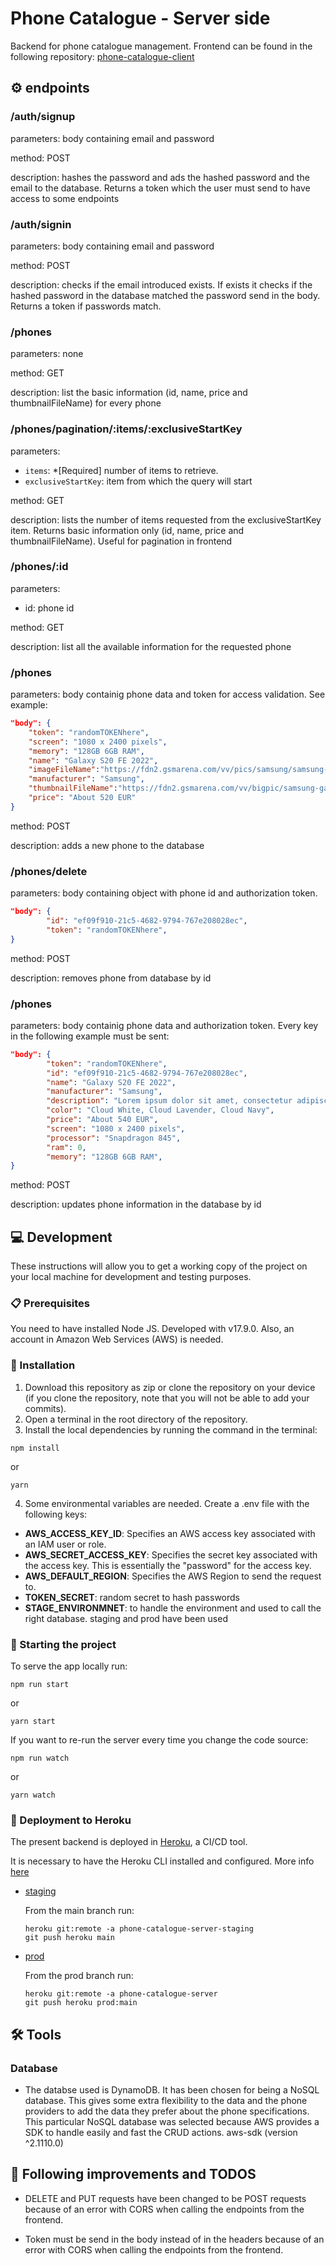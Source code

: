 # Phone Catalogue - Server side

Backend for phone catalogue management. Frontend can be found in the following repository: [phone-catalogue-client](https://github.com/crisouteda/phone-catalogue-client)

## ⚙️ endpoints

### /auth/signup

parameters: body containing email and password

method: POST

description: hashes the password and ads the hashed password and the email to the database. Returns a token which the user must send to have access to some endpoints

### /auth/signin

parameters: body containing email and password

method: POST

description: checks if the email introduced exists. If exists it checks if the hashed password in the database matched the password send in the body. Returns a token if passwords match.

### /phones

parameters: none

method: GET

description: list the basic information (id, name, price and thumbnailFileName) for every phone

### /phones/pagination/:items/:exclusiveStartKey

parameters:

- `items`: \*[Required] number of items to retrieve.
- `exclusiveStartKey`: item from which the query will start

method: GET

description: lists the number of items requested from the exclusiveStartKey item. Returns basic information only (id, name, price and thumbnailFileName). Useful for pagination in frontend

### /phones/:id

parameters:

- id: phone id

method: GET

description: list all the available information for the requested phone

### /phones

parameters: body containig phone data and token for access validation. See example:

```json
"body": {
    "token": "randomTOKENhere",
    "screen": "1080 x 2400 pixels",
    "memory": "128GB 6GB RAM",
    "name": "Galaxy S20 FE 2022",
    "imageFileName":"https://fdn2.gsmarena.com/vv/pics/samsung/samsung-galaxy-s20-fe-5g-1.jpg",
    "manufacturer": "Samsung",
    "thumbnailFileName":"https://fdn2.gsmarena.com/vv/bigpic/samsung-galaxy-s20-fe-5g.jpg",
    "price": "About 520 EUR"
}
```

method: POST

description: adds a new phone to the database

### /phones/delete

parameters: body containing object with phone id and authorization token.

```json
"body": {
        "id": "ef09f910-21c5-4682-9794-767e208028ec",
        "token": "randomTOKENhere",
}
```

method: POST

description: removes phone from database by id

### /phones

parameters: body containig phone data and authorization token. Every key in the following example must be sent:

```json
"body": {
        "token": "randomTOKENhere",
        "id": "ef09f910-21c5-4682-9794-767e208028ec",
        "name": "Galaxy S20 FE 2022",
        "manufacturer": "Samsung",
        "description": "Lorem ipsum dolor sit amet, consectetur adipiscing elit, sed do eiusmod tempor incididunt ut labore et dolore magna aliqua. Nam libero justo laoreet sit amet cursus. Ac orci phasellus egestas tellus rutrum tellus pellentesque",
        "color": "Cloud White, Cloud Lavender, Cloud Navy",
        "price": "About 540 EUR",
        "screen": "1080 x 2400 pixels",
        "processor": "Snapdragon 845",
        "ram": 0,
        "memory": "128GB 6GB RAM",
}
```

method: POST

description: updates phone information in the database by id

## 💻 Development

These instructions will allow you to get a working copy of the project on your local machine for development and testing purposes.

### 📋 Prerequisites

You need to have installed Node JS. Developed with v17.9.0.
Also, an account in Amazon Web Services (AWS) is needed.

### 🔧 Installation

1. Download this repository as zip or clone the repository on your device (if you clone the repository, note that you will not be able to add your commits).
2. Open a terminal in the root directory of the repository.
3. Install the local dependencies by running the command in the terminal:

```
npm install
```

or

```
yarn
```

4. Some environmental variables are needed. Create a .env file with the following keys:

- **AWS_ACCESS_KEY_ID**: Specifies an AWS access key associated with an IAM user or role.
- **AWS_SECRET_ACCESS_KEY**: Specifies the secret key associated with the access key. This is essentially the "password" for the access key.
- **AWS_DEFAULT_REGION**: Specifies the AWS Region to send the request to.
- **TOKEN_SECRET**: random secret to hash passwords
- **STAGE_ENVIRONMNET**: to handle the environment and used to call the right database. staging and prod have been used

### 🏁 Starting the project

To serve the app locally run:

```
npm run start
```

or

```
yarn start
```

If you want to re-run the server every time you change the code source:

```
npm run watch
```

or

```
yarn watch
```

### 🚀 Deployment to Heroku

The present backend is deployed in [Heroku](https://devcenter.heroku.com/categories/reference), a CI/CD tool.

It is necessary to have the Heroku CLI installed and configured. More info [here](https://devcenter.heroku.com/articles/heroku-cli)

- [staging](https://phone-catalogue-server-staging.herokuapp.com/)

  From the main branch run:

  ```
  heroku git:remote -a phone-catalogue-server-staging
  git push heroku main

  ```

- [prod](https://phone-catalogue-server.herokuapp.com/)

  From the prod branch run:

  ```
  heroku git:remote -a phone-catalogue-server
  git push heroku prod:main

  ```

## 🛠️ Tools

### Database

- The databse used is DynamoDB. It has been chosen for being a NoSQL database. This gives some extra flexibility to the data and the phone providers to add the data they prefer about the phone specifications. This particular NoSQL database was selected because AWS provides a SDK to handle easily and fast the CRUD actions. aws-sdk (version ^2.1110.0)

## 📝 Following improvements and TODOS

- DELETE and PUT requests have been changed to be POST requests because of an error with CORS when calling the endpoints from the frontend.

- Token must be send in the body instead of in the headers because of an error with CORS when calling the endpoints from the frontend.

